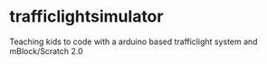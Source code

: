 # trafficlightsimulator
Teaching kids to code with a arduino based trafficlight system and mBlock/Scratch 2.0



